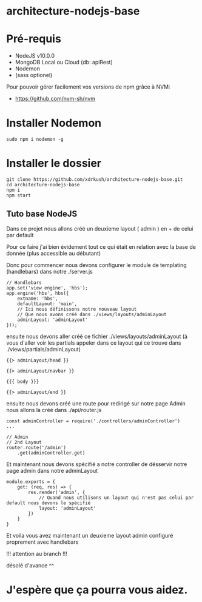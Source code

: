 # architecture-nodejs-base

# Pré-requis
  - NodeJS v10.0.0
  - MongoDB Local ou Cloud (db: apiRest)
  - Nodemon
  - (sass optionel)

Pour pouvoir gérer facilement vos versions de npm grâce à NVM:
  - https://github.com/nvm-sh/nvm


# Installer Nodemon
```
sudo npm i nodemon -g
```

# Installer le dossier
```
git clone https://github.com/xdrkush/architecture-nodejs-base.git
cd architecture-nodejs-base
npm i
npm start
```

## Tuto base NodeJS

Dans ce projet nous allons créé un deuxieme layout ( admin ) en + de celui par default

Pour ce faire j'ai bien évidement tout ce qui était en relation avec la base de donnée (plus accessible au débutant)

Donc pour commencer nous devons configurer le module de templating (handlebars) dans notre ./server.js

```
// Handlebars
app.set('view engine', 'hbs');
app.engine('hbs', hbs({
    extname: 'hbs',
    defaultLayout: 'main',
    // Ici nous définissons notre nouveau layout
    // Que nous avons créé dans ./views/layouts/adminLayout 
    adminLayout: 'adminLayout'
}));
```

ensuite nous devons aller créé ce fichier  ./views/layouts/adminLayout 
(à vous d'aller voir les partials appeler dans ce layout qui ce trouve dans ./views/partials/adminLayout)

```
{{> adminLayout/head }}

{{> adminLayout/navbar }}

{{{ body }}}

{{> adminLayout/end }}

```

ensuite nous devons créé une route pour redirigé sur notre page Admin
nous allons la créé dans ./api/router.js

```
const adminController = require('./controllers/adminController')
...

// Admin
// 2nd Layout 
router.route('/admin')
    .get(adminController.get)
```

Et maintenant nous devons spécifié a notre controller de désservir notre page admin dans notre adminLayout
```
module.exports = {
    get: (req, res) => {
        res.render('admin', {
            // Quand nous utilisons un layout qui n'est pas celui par default nous devons le spécifié
            layout: 'adminLayout'
        })
    }
}
```

Et voila vous avez maintenant un deuxieme layout admin configuré proprement avec handlebars

!!! attention au branch !!!

désolé d'avance ^^

# J'espère que ça pourra vous aidez.
